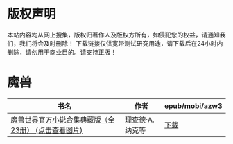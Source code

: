 # 版权声明

本站内容均从网上搜集，版权归著作人及版权方所有，如侵犯您的权益，请通知我们，我们将会及时删除！ 下载链接仅供宽带测试研究用途，请下载后在24小时内删除，请勿用于商业目的。请支持正版！

# 魔兽

| 书名 | 作者 | epub/mobi/azw3 |
| --- | --- | --- |
| [魔兽世界官方小说合集典藏版（全23册） (点击查看图片)](https://www.dushupai.com/attachment/2024/06/06/34839a9b7391a148.jpg) | 理查德·A.纳克等 | [下载](https://url89.ctfile.com/f/31084289-1357034209-86637e?p=8866) |
